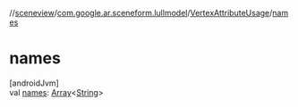 //[sceneview](../../../index.md)/[com.google.ar.sceneform.lullmodel](../index.md)/[VertexAttributeUsage](index.md)/[names](names.md)

# names

[androidJvm]\
val [names](names.md): [Array](https://kotlinlang.org/api/latest/jvm/stdlib/kotlin/-array/index.html)&lt;[String](https://developer.android.com/reference/kotlin/java/lang/String.html)&gt;

